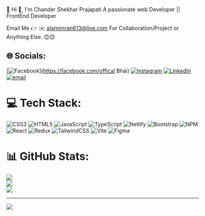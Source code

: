💫 Hi 👋, I'm Chander Shekhar Prajapati
A passionate web Developer || FrontEnd Developer

Email Me 👉 ✉️ alamimran613@live.com For Collaboration/Project or Anything Else. 😊😊
## 🌐 Socials:
[![Facebook](https://img.shields.io/badge/Facebook-%231877F2.svg?logo=Facebook&logoColor=white)](https://facebook.com/offical Bhai) [![Instagram](https://img.shields.io/badge/Instagram-%23E4405F.svg?logo=Instagram&logoColor=white)](https://instagram.com/offical_bhai_003) [![LinkedIn](https://img.shields.io/badge/LinkedIn-%230077B5.svg?logo=linkedin&logoColor=white)](https://linkedin.com/in/ChanderShekharPrajapati) [![email](https://img.shields.io/badge/Email-D14836?logo=gmail&logoColor=white)](mailto:shekhar28131@gmail.com) 

# 💻 Tech Stack:
![CSS3](https://img.shields.io/badge/css3-%231572B6.svg?style=for-the-badge&logo=css3&logoColor=white) ![HTML5](https://img.shields.io/badge/html5-%23E34F26.svg?style=for-the-badge&logo=html5&logoColor=white) ![JavaScript](https://img.shields.io/badge/javascript-%23323330.svg?style=for-the-badge&logo=javascript&logoColor=%23F7DF1E) ![TypeScript](https://img.shields.io/badge/typescript-%23007ACC.svg?style=for-the-badge&logo=typescript&logoColor=white) ![Netlify](https://img.shields.io/badge/netlify-%23000000.svg?style=for-the-badge&logo=netlify&logoColor=#00C7B7) ![Bootstrap](https://img.shields.io/badge/bootstrap-%238511FA.svg?style=for-the-badge&logo=bootstrap&logoColor=white) ![NPM](https://img.shields.io/badge/NPM-%23CB3837.svg?style=for-the-badge&logo=npm&logoColor=white) ![React](https://img.shields.io/badge/react-%2320232a.svg?style=for-the-badge&logo=react&logoColor=%2361DAFB) ![Redux](https://img.shields.io/badge/redux-%23593d88.svg?style=for-the-badge&logo=redux&logoColor=white) ![TailwindCSS](https://img.shields.io/badge/tailwindcss-%2338B2AC.svg?style=for-the-badge&logo=tailwind-css&logoColor=white) ![Vite](https://img.shields.io/badge/vite-%23646CFF.svg?style=for-the-badge&logo=vite&logoColor=white) ![Figma](https://img.shields.io/badge/figma-%23F24E1E.svg?style=for-the-badge&logo=figma&logoColor=white)
# 📊 GitHub Stats:
![](https://github-readme-stats.vercel.app/api?username=free322ss&theme=radical&hide_border=false&include_all_commits=true&count_private=false)<br/>
![](https://nirzak-streak-stats.vercel.app/?user=free322ss&theme=radical&hide_border=false)<br/>
![](https://github-readme-stats.vercel.app/api/top-langs/?username=free322ss&theme=radical&hide_border=false&include_all_commits=true&count_private=false&layout=compact)





---
[![](https://visitcount.itsvg.in/api?id=free322ss&icon=0&color=0)](https://visitcount.itsvg.in)

<!-- Proudly created with GPRM ( https://gprm.itsvg.in ) -->
